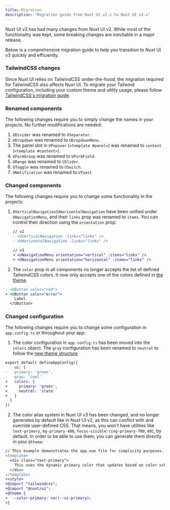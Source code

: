 ```yaml
---
title: Migration
description: 'Migration guide from Nuxt UI v2.x to Nuxt UI v3.x'
---
```


Nuxt UI v3 has had many changes from Nuxt UI v2. While most of the functionality was kept, some breaking changes are inevitable in a major release.

Below is a comprehensive migration guide to help you transition to Nuxt UI v3 quickly and efficiently.


### TailwindCSS changes
Since Nuxt UI relies on TailwindCSS under-the-hood, the migration required for TailwindCSS also affects Nuxt UI. To migrate your Tailwind configuration, including your custom theme and utility usage, please follow [TailwindCSS's migration guide](https://tailwindcss.com/docs/v4-beta).

### Renamed components
The following changes require you to simply change the names in your projects. No further modifications are needed:

1. `UDivider` was renamed to `USeparator`.
2. `UDropdown` was renamed to `UDropdownMenu`.
3. The panel slot in `UPopover` (`<template #panel>`) was renamed to `content` (`<template #content>`).
4. `UFormGroup` was renamed to `UFormField`.
5. `URange` was renamed to `USlider`.
6. `UToggle` was renamed to `USwitch`.
7. `UNotification` was renamed to `UToast`

### Changed components
The following changes require you to change some functionality in the projects:

1. `UVerticalNavigation`/`UHorizontalNavigation` have been unified under `UNavigationMenu`, and their `links` prop was renamed to `items`. You can control their direction using the `orientation` prop:

   ```diff
   // v2
   - <UVerticalNavigation :links="links" />
   - <UHorizontalNavigation :links="links" />

   // v3
   + <UNavigationMenu orientation="vertical" :items="links" />
   + <UNavigationMenu orientation="horizontal" :items="links" />
   ```

2. The `color` prop in all components no longer accepts the list of defined TailwindCSS colors. It now only accepts one of the colors defined in [the theme](/getting-started/theme#colors).

  ```diff
  - <UButton color="red">
  + <UButton color="error">
      Label
    </UButton>
  ```

### Changed configuration
The following changes require you to change some configuration in `app.config.ts` or throughout your app:

1. The color configuration in `app.config.ts` has been moved into the `colors` object. The `gray` configuration has been renamed to `neutral` to follow the [new theme structure](/getting-started/theme#colors)
  ```diff
  export default defineAppConfig({
	  ui: {
  -   primary: 'green',
  -   gray: 'cool'
  +   colors: {
  +     primary: 'green',
  +     neutral: 'slate'
  +   }
    }
  })
  ```

2. The color alias system in Nuxt UI v3 has been changed, and no longer generates by default like in Nuxt UI v2, as this can conflict with and override user-defined CSS. That means, you won't have utilities like `text-primary`, `bg-primary-400`, `focus-visible:ring-primary-700`, etc, by default. In order to be able to use them, you can generate them directly in your `@theme`:
  ```diff
  // This example demonstrates the app.vue file for simplicity purposes. However, the template can be present in any one of your pages, layouts, or components.
  <template>
    <div class="text-primary">
      This uses the dynamic primary color that updates based on color scheme!
    </div>
  </template>
  +<style>
  +@import "tailwindcss";
  +@import "@nuxt/ui";
  +@theme {
  +  --color-primary: var(--ui-primary);
  +}
  ```
  
